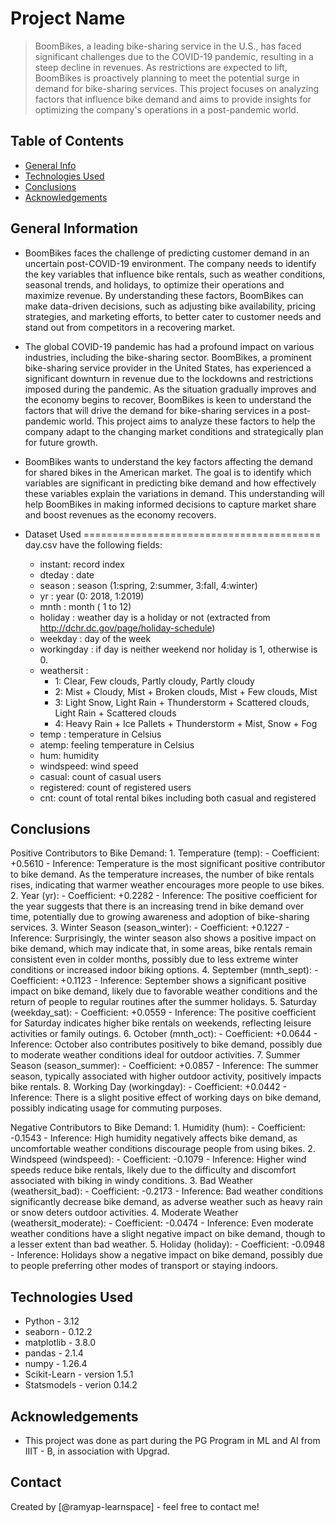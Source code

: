 # Project Name
> BoomBikes, a leading bike-sharing service in the U.S., has faced significant challenges due to the COVID-19 pandemic, resulting in a steep decline in revenues. As restrictions are expected to lift, BoomBikes is proactively planning to meet the potential surge in demand for bike-sharing services. This project focuses on analyzing factors that influence bike demand and aims to provide insights for optimizing the company's operations in a post-pandemic world.


## Table of Contents
* [General Info](#general-information)
* [Technologies Used](#technologies-used)
* [Conclusions](#conclusions)
* [Acknowledgements](#acknowledgements)

<!-- You can include any other section that is pertinent to your problem -->

## General Information
- BoomBikes faces the challenge of predicting customer demand in an uncertain post-COVID-19 environment. The company needs to identify the key variables that influence bike rentals, such as weather conditions, seasonal trends, and holidays, to optimize their operations and maximize revenue. By understanding these factors, BoomBikes can make data-driven decisions, such as adjusting bike availability, pricing strategies, and marketing efforts, to better cater to customer needs and stand out from competitors in a recovering market.
- The global COVID-19 pandemic has had a profound impact on various industries, including the bike-sharing sector. BoomBikes, a prominent bike-sharing service provider in the United States, has experienced a significant downturn in revenue due to the lockdowns and restrictions imposed during the pandemic. As the situation gradually improves and the economy begins to recover, BoomBikes is keen to understand the factors that will drive the demand for bike-sharing services in a post-pandemic world. This project aims to analyze these factors to help the company adapt to the changing market conditions and strategically plan for future growth.
- BoomBikes wants to understand the key factors affecting the demand for shared bikes in the American market. The goal is to identify which variables are significant in predicting bike demand and how effectively these variables explain the variations in demand. This understanding will help BoomBikes in making informed decisions to capture market share and boost revenues as the economy recovers.
- Dataset Used
=========================================	
day.csv have the following fields:
	
	- instant: record index
	- dteday : date
	- season : season (1:spring, 2:summer, 3:fall, 4:winter)
	- yr : year (0: 2018, 1:2019)
	- mnth : month ( 1 to 12)
	- holiday : weather day is a holiday or not (extracted from http://dchr.dc.gov/page/holiday-schedule)
	- weekday : day of the week
	- workingday : if day is neither weekend nor holiday is 1, otherwise is 0.
	+ weathersit : 
		- 1: Clear, Few clouds, Partly cloudy, Partly cloudy
		- 2: Mist + Cloudy, Mist + Broken clouds, Mist + Few clouds, Mist
		- 3: Light Snow, Light Rain + Thunderstorm + Scattered clouds, Light Rain + Scattered clouds
		- 4: Heavy Rain + Ice Pallets + Thunderstorm + Mist, Snow + Fog
	- temp : temperature in Celsius
	- atemp: feeling temperature in Celsius
	- hum: humidity
	- windspeed: wind speed
	- casual: count of casual users
	- registered: count of registered users
	- cnt: count of total rental bikes including both casual and registered

## Conclusions
Positive Contributors to Bike Demand:
    1. Temperature (temp):
            - Coefficient: +0.5610
            - Inference: Temperature is the most significant positive contributor to bike demand. As the temperature increases, the number of bike rentals rises, indicating that warmer weather encourages more people to use bikes.
    2. Year (yr):
            - Coefficient: +0.2282
            - Inference: The positive coefficient for the year suggests that there is an increasing trend in bike demand over time, potentially due to growing awareness and adoption of bike-sharing services.
    3. Winter Season (season_winter):
            - Coefficient: +0.1227
            - Inference: Surprisingly, the winter season also shows a positive impact on bike demand, which may indicate that, in some areas, bike rentals remain consistent even in colder months, possibly due to less extreme winter conditions or increased indoor biking options.
    4. September (mnth_sept):
            - Coefficient: +0.1123
            - Inference: September shows a significant positive impact on bike demand, likely due to favorable weather conditions and the return of people to regular routines after the summer holidays.
    5. Saturday (weekday_sat):
            - Coefficient: +0.0559
            - Inference: The positive coefficient for Saturday indicates higher bike rentals on weekends, reflecting leisure activities or family outings.
    6. October (mnth_oct):
            - Coefficient: +0.0644
            - Inference: October also contributes positively to bike demand, possibly due to moderate weather conditions ideal for outdoor activities.
    7. Summer Season (season_summer):
            - Coefficient: +0.0857
            - Inference: The summer season, typically associated with higher outdoor activity, positively impacts bike rentals.
    8. Working Day (workingday):
            - Coefficient: +0.0442
            - Inference: There is a slight positive effect of working days on bike demand, possibly indicating usage for commuting purposes.

Negative Contributors to Bike Demand:
	1.  Humidity (hum):
			- Coefficient: -0.1543
			- Inference: High humidity negatively affects bike demand, as uncomfortable weather conditions discourage people from using bikes.
	2.  Windspeed (windspeed):
			- Coefficient: -0.1079
			- Inference: Higher wind speeds reduce bike rentals, likely due to the difficulty and discomfort associated with biking in windy conditions.
	3. 	Bad Weather (weathersit_bad):
			- Coefficient: -0.2173
			- Inference: Bad weather conditions significantly decrease bike demand, as adverse weather such as heavy rain or snow deters outdoor activities.
	4.	Moderate Weather (weathersit_moderate):
			- Coefficient: -0.0474
			- Inference: Even moderate weather conditions have a slight negative impact on bike demand, though to a lesser extent than bad weather.
	5. 	Holiday (holiday):
			- Coefficient: -0.0948
			- Inference: Holidays show a negative impact on bike demand, possibly due to people preferring other modes of transport or staying indoors.


## Technologies Used
- Python - 3.12
- seaborn - 0.12.2
- matplotlib - 3.8.0
- pandas -  2.1.4
- numpy -  1.26.4
- Scikit-Learn - version 1.5.1
- Statsmodels - verion 0.14.2

## Acknowledgements
- This project was done as part during the PG Program in ML and AI from IIIT - B, in association with Upgrad.



## Contact
Created by [@ramyap-learnspace] - feel free to contact me!
